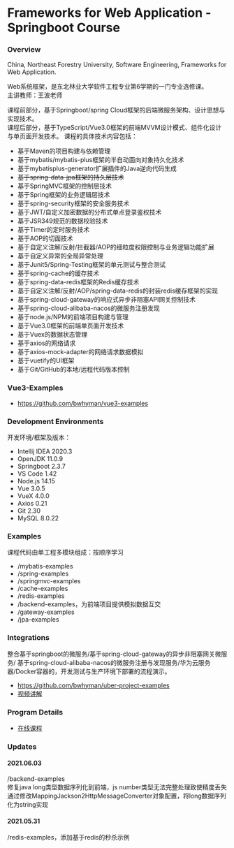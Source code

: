 # Frameworks for Web Application - Springboot Course

### Overview

China, Northeast Forestry University, Software Engineering, Frameworks for Web Application.

Web系统框架，是东北林业大学软件工程专业第6学期的一门专业选修课。  
主讲教师：王波老师

课程前部分，基于Springboot/spring Cloud框架的后端微服务架构、设计思想与实现技术。  
课程后部分，基于TypeScript/Vue3.0框架的前端MVVM设计模式、组件化设计与单页面开发技术。
课程的具体技术内容包括：
- 基于Maven的项目构建与依赖管理
- 基于mybatis/mybatis-plus框架的半自动面向对象持久化技术
- 基于mybatisplus-generator扩展插件的Java逆向代码生成
- ~~基于spring-data-jpa框架的持久层技术~~
- 基于SpringMVC框架的控制层技术
- 基于Spring框架的业务逻辑层技术
- 基于spring-security框架的安全服务技术
- 基于JWT/自定义加密数据的分布式单点登录鉴权技术
- 基于JSR349规范的数据校验技术
- 基于Timer的定时服务技术
- 基于AOP的切面技术
- 基于自定义注解/反射/拦截器/AOP的细粒度权限控制与业务逻辑功能扩展
- 基于自定义异常的全局异常处理
- 基于Junit5/Spring-Testing框架的单元测试与整合测试
- 基于spring-cache的缓存技术
- 基于spring-data-redis框架的Redis缓存技术
- 基于自定义注解/反射/AOP/spring-data-redis的封装redis缓存框架的实现
- 基于spring-cloud-gateway的响应式异步非阻塞API网关控制技术
- 基于spring-cloud-alibaba-nacos的微服务注册发现
- 基于node.js/NPM的前端项目构建与管理
- 基于Vue3.0框架的前端单页面开发技术
- 基于Vuex的数据状态管理
- 基于axios的网络请求
- 基于axios-mock-adapter的网络请求数据模拟
- 基于vuetify的UI框架
- 基于Git/GitHub的本地/远程代码版本控制

### Vue3-Examples
- https://github.com/bwhyman/vue3-examples

### Development Environments
开发环境/框架及版本：
- Intellij IDEA 2020.3
- OpenJDK 11.0.9
- Springboot 2.3.7
- VS Code 1.42
- Node.js 14.15
- Vue 3.0.5
- VueX 4.0.0
- Axios 0.21
- Git 2.30
- MySQL 8.0.22

### Examples
课程代码由单工程多模块组成：按顺序学习
- /mybatis-examples
- /spring-examples
- /springmvc-examples
- /cache-examples
- /redis-examples
- /backend-examples，为前端项目提供模拟数据互交
- /gateway-examples  
- /jpa-examples

### Integrations
整合基于springboot的微服务/基于spring-cloud-gateway的异步非阻塞网关微服务/
基于spring-cloud-alibaba-nacos的微服务注册与发现服务/华为云服务器/Docker容器的，开发测试与生产环境下部署的流程演示。
- https://github.com/bwhyman/uber-project-examples
- [视频讲解](https://mooc1-1.chaoxing.com/nodedetailcontroller/visitnodedetail?courseId=208931964&knowledgeId=394488338)

### Program Details
- [在线课程](https://mooc1-1.chaoxing.com/course/208931964.html)


### Updates
#### 2021.06.03
/backend-examples  
修复java long类型数据序列化到前端，js number类型无法完整处理致使精度丢失    
通过修改MappingJackson2HttpMessageConverter对象配置，将long数据序列化为string实现  
#### 2021.05.31
/redis-examples，添加基于redis的秒杀示例
